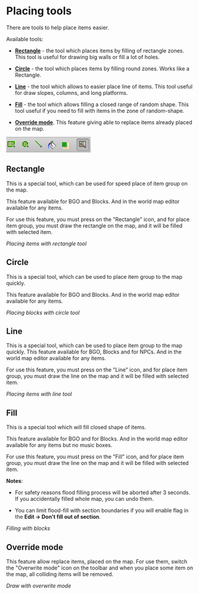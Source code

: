 # Placing tools

There are tools to help place items easier.

Available tools:

- **[Rectangle](#rectangle)** - the tool which places items by filling of rectangle zones. This tool is useful for drawing big walls or fill a lot of holes.

- **[Circle](#circle)** - the tool which places items by filling round zones. Works like a Rectangle.

- **[Line](#line)** - the tool which allows to easier place line of items. This tool useful for draw slopes, columns, and long platforms.

- **[Fill](#fill)** - the tool which allows filling a closed range of random shape. This tool useful if you need to fill with items in the zone of random-shape.

- **[Override mode](#override-mode)**. This feature giving able to replace items already placed on the map.

![Pseudo-foregroundBGO-1](screenshots/LevelEditing/Items/PlacingTools.png)

## Rectangle

This is a special tool, which can be used for speed place of item group on the map.

This feature available for BGO and Blocks. And in the world map editor available for any items.

For use this feature, you must press on the "Rectangle" icon, and for place item group, you must draw the rectangle on the map, and it will be filled with selected item.

_Placing items with rectangle tool_

<ImageZoom 
  alt="rect_tool_in_action"
  url="demos/demo-place-rect.gif"
  width="200px"
  :border="true" 
/>

## Circle

This is a special tool, which can be used to place item group to the map quickly.

This feature available for BGO and Blocks. And in the world map editor available for any items.

_Placing blocks with circle tool_

<ImageZoom 
  alt="circle_tool_in_action"
  url="demos/demo-place-circle.gif"
  width="200px"
  :border="true" 
/>

## Line

This is a special tool, which can be used to place item group to the map quickly. This feature available for BGO, Blocks and for NPCs. And in the world map editor available for any items.

For use this feature, you must press on the "Line" icon, and for place item group, you must draw the line on the map and it will be filled with selected item.

_Placing items with line tool_

<ImageZoom 
  alt="line_tool_in_action"
  url="demos/demo-place-line.gif"
  width="200px"
  :border="true" 
/>

<ImageZoom 
  alt="line_tool"
  url="screenshots/LevelEditing/Items/place_blocks_line2.png"
  width="200px"
  :border="true" 
/>

## Fill

This is a special tool which will fill closed shape of items.

This feature available for BGO and for Blocks. And in the world map editor available for any items but no music boxes.

For use this feature, you must press on the "Fill" icon, and for place item group, you must draw the line on the map and it will be filled with selected item.

**Notes**:

- For safety reasons flood filling process will be aborted after 3 seconds. If you accidentally filled whole map, you can undo them.

- You can limit flood-fill with section boundaries if you will enable flag in the **Edit -> Don't fill out of section**.

_Filling with blocks_

<ImageZoom 
  alt="fill"
  url="demos/demo-place-flood.gif"
  width="200px"
  :border="true" 
/>

## Override mode

This feature allow replace items, placed on the map. For use them, switch the "Overwrite mode" icon on the toolbar and when you place some item on the map, all colliding items will be removed.
 
_Draw with overwrite mode_

<ImageZoom 
  alt="override"
  url="demos/demo-override-mode.gif"
  width="200px"
  :border="true" 
/>
